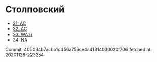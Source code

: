 # Столповский
- [31: AC](31.md)
- [32: AC](32.md)
- [33: WA 6](33.md)
- [34: NA](34.md)

Commit: 405034b7acbb1c456a756ce4a41314030030f706
 fetched at: 20201128-223254
